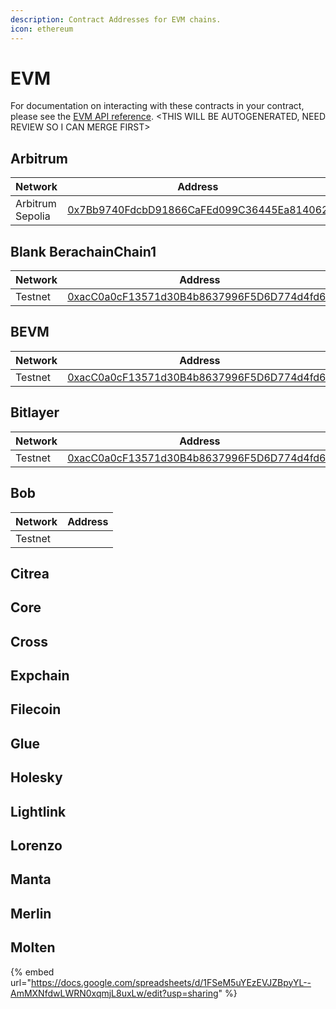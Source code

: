 ```yaml
---
description: Contract Addresses for EVM chains.
icon: ethereum
---
```


# EVM

For documentation on interacting with these contracts in your contract, please see the [EVM API reference](../../api-reference/contract-apis/evm.md). \<THIS WILL BE AUTOGENERATED, NEED REVIEW SO I CAN MERGE FIRST>

## Arbitrum

| Network          | Address                                                                                                                      |
| ---------------- | ---------------------------------------------------------------------------------------------------------------------------- |
| Arbitrum Sepolia | ‎[0x7Bb9740FdcbD91866CaFEd099C36445Ea814062](https://sepolia.arbiscan.io/address/0x7Bb9740FdcbD91866CaFEd099C36445Ea8140627) |



## Blank BerachainChain1

| Network | Address                                                                                                                        |
| ------- | ------------------------------------------------------------------------------------------------------------------------------ |
| Testnet | ‎‎[0xacC0a0cF13571d30B4b8637996F5D6D774d4fd62](https://bartio.beratrail.io/address/0xacC0a0cF13571d30B4b8637996F5D6D774d4fd62) |

## BEVM

| Network | Address                                                                                                                         |
| ------- | ------------------------------------------------------------------------------------------------------------------------------- |
| Testnet | ‎‎[0xacC0a0cF13571d30B4b8637996F5D6D774d4fd62](https://scan-testnet.bevm.io/address/0xacC0a0cF13571d30B4b8637996F5D6D774d4fd62) |

## Bitlayer

| Network | Address                                                                                                                                         |
| ------- | ----------------------------------------------------------------------------------------------------------------------------------------------- |
| Testnet | ‎‎[0xacC0a0cF13571d30B4b8637996F5D6D774d4fd62](https://testnet.btrscan.com/address/0xacc0a0cf13571d30b4b8637996f5d6d774d4fd62?tab=Transactions) |

## Bob

| Network | Address |
| ------- | ------- |
| Testnet | ‎‎      |

## Citrea

## Core

## Cross

## Expchain

## Filecoin

## Glue

## Holesky

## Lightlink

## Lorenzo

## Manta

## Merlin

## Molten



{% embed url="https://docs.google.com/spreadsheets/d/1FSeM5uYEzEVJZBpyYL--AmMXNfdwLWRN0xqmjL8uxLw/edit?usp=sharing" %}

